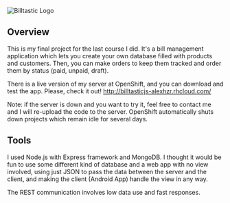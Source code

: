 ![Billtastic Logo](https://i.imgur.com/qMHOlTe.png)

## Overview
This is my final project for the last course I did. It's a bill management application which lets you create your own database filled with products and customers. Then, you can make orders to keep them tracked and order them by status (paid, unpaid, draft). 

There is a live version of my server at OpenShift, and you can download and test the app. Please, check it out! http://billtasticjs-alexhzr.rhcloud.com/

Note: if the server is down and you want to try it, feel free to contact me and I will re-upload the code to the server. OpenShift automatically shuts down projects which remain idle for several days.

## Tools
I used Node.js with Express framework and MongoDB. I thought it would be fun to use some different kind of database and a web app with no view involved, using just JSON to pass the data between the server and the client, and making the client (Android App) handle the view in any way.

The REST communication involves low data use and fast responses.

